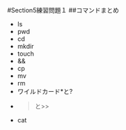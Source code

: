 #Section5練習問題１
  ##コマンドまとめ 
  - ls
  - pwd
  - cd
  - mkdir
  - touch
  - &&
  - cp
  - mv
  - rm
  - ワイルドカード*と?
  - >と>>
  - cat
